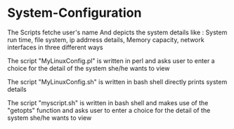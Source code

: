 # System-Configuration

The Scripts fetche user's name 
And depicts the system details like :
System run time, file system, ip addrress details, Memory capacity, network interfaces in three different ways


The script "MyLinuxConfig.pl" is written in perl and asks user to enter a choice for the detail of the system she/he wants to view

The script "MyLinuxConfig.sh" is written in bash shell directly prints system details

The script "myscript.sh" is written in bash shell and makes use of the "getopts" function and asks user to enter a choice for the detail of the system she/he wants to view
